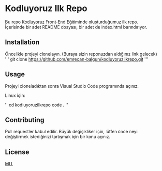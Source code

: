 # Kodluyoruz Ilk Repo

Bu repo [Kodluyoruz](https://www.kodluyoruz.org) Front-End Eğitiminde oluşturduğumuz ilk repo. İçerisinde bir adet README dosyası, bir adet de index.html barındırıyor.

## Installation

Öncelikle projeyi clonelayın. (Buraya sizin reponuzdan aldığınız link gelecek)
'''
git clone https://github.com/emrecan-balgun/kodluyoruzilkrepo.git
'''

## Usage

Projeyi cloneladıktan sonra Visual Studio Code programında açınız.

Linux için:

''
cd kodluyoruzilkrepo
code .
''

## Contributing

Pull requestler kabul edilir. Büyük değişikliker için, lütfen önce neyi değiştirmek istediğinizi tartışmak için bir konu açınız.

## License

[MIT](https://choosealicense.com)
